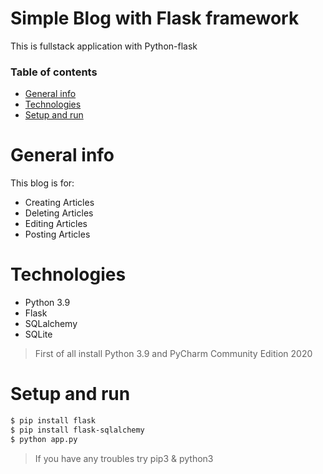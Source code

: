 # Simple Blog with Flask framework
This is fullstack application with Python-flask

### Table of contents
* [General info](#general-info)
* [Technologies](#technologies)
* [Setup and run](#setup-and-run)

# General info
This blog is for:
- Creating Articles
- Deleting Articles
- Editing Articles
- Posting Articles

# Technologies
- Python 3.9
- Flask
- SQLalchemy
- SQLite

> First of all install Python 3.9 and PyCharm Community Edition 2020
# Setup and run
```sh
$ pip install flask
$ pip install flask-sqlalchemy
$ python app.py
```

> If you have any troubles try pip3 & python3

